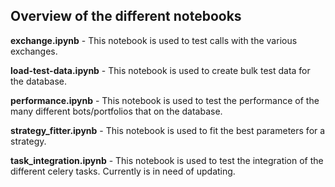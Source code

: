 ## Overview of the different notebooks

**exchange.ipynb** - This notebook is used to test calls with the various exchanges.

**load-test-data.ipynb** - This notebook is used to create bulk test data for the database.

**performance.ipynb** - This notebook is used to test the performance of the many different bots/portfolios that on the database.

**strategy_fitter.ipynb** - This notebook is used to fit the best parameters for a strategy.

**task_integration.ipynb** - This notebook is used to test the integration of the different celery tasks. Currently is in need of updating.